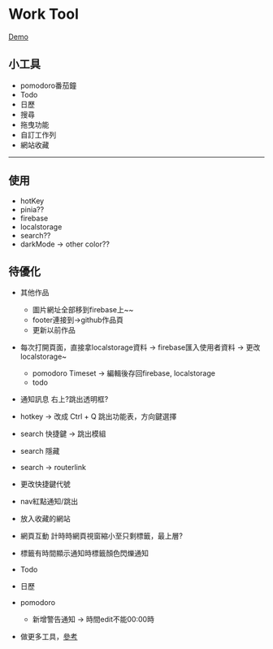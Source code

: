 # Work Tool

[Demo](https://dobi8422.github.io/work-tool/)

## 小工具

* pomodoro番茄鐘
* Todo
* 日歷
* 搜尋
* 拖曳功能
* 自訂工作列
* 網站收藏

---

## 使用

* hotKey
* pinia??
* firebase
* localstorage
* search??
* darkMode -> other color??

## 待優化

* 其他作品
  * 圖片網址全部移到firebase上~~
  * footer連接到->github作品頁
  * 更新以前作品

* 每次打開頁面，直接拿localstorage資料 -> firebase匯入使用者資料 -> 更改localstorage~
  * pomodoro Timeset -> 編輯後存回firebase, localstorage
  * todo

* 通知訊息 右上?跳出透明框?
* hotkey -> 改成 Ctrl + Q 跳出功能表，方向鍵選擇
* search 快捷鍵 -> 跳出模組
* search 隱藏
* search -> routerlink
* 更改快捷鍵代號

* nav紅點通知/跳出
* 放入收藏的網站
* 網頁互動 計時時網頁視窗縮小至只剩標籤，最上層?
* 標籤有時間顯示通知時標籤顏色閃爍通知

* Todo

* 日歷

* pomodoro
  * 新增警告通知 -> 時間edit不能00:00時

* 做更多工具，[參考](https://tw.piliapp.com/timer/stopwatch/)
